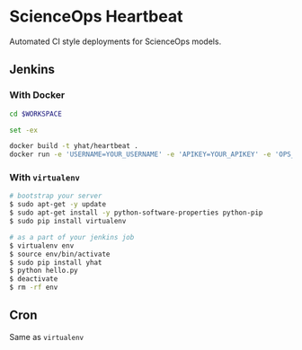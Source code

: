 # ScienceOps Heartbeat
Automated CI style deployments for ScienceOps models.


## Jenkins
### With Docker
```bash
cd $WORKSPACE

set -ex

docker build -t yhat/heartbeat .
docker run -e 'USERNAME=YOUR_USERNAME' -e 'APIKEY=YOUR_APIKEY' -e 'OPS_ENDPOINT=http://scienceops-hostname/' yhat/heartbeat python hello.py
```
### With `virtualenv`
```bash
# bootstrap your server
$ sudo apt-get -y update
$ sudo apt-get install -y python-software-properties python-pip
$ sudo pip install virtualenv

# as a part of your jenkins job
$ virtualenv env
$ source env/bin/activate
$ sudo pip install yhat
$ python hello.py
$ deactivate
$ rm -rf env
```

## Cron
Same as `virtualenv`
